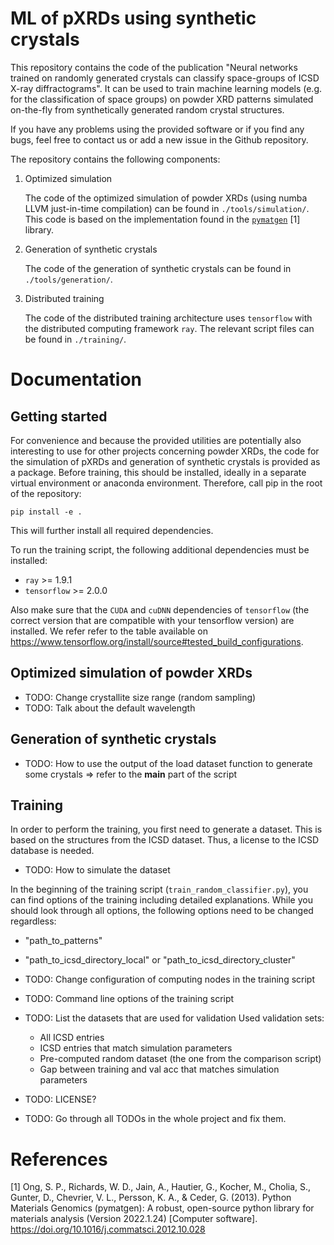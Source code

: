 # ML of pXRDs using synthetic crystals

This repository contains the code of the publication "Neural networks trained on
randomly generated crystals can classify space-groups of ICSD X-ray
diffractograms". It can be used to train machine learning models (e.g. for the
classification of space groups) on powder XRD patterns simulated on-the-fly from
synthetically generated random crystal structures.

If you have any problems using the provided software or if you find any bugs,
feel free to contact us or add a new issue in the Github repository.

The repository contains the following components:

1. Optimized simulation

    The code of the optimized simulation of powder XRDs (using numba LLVM
    just-in-time compilation) can be found in `./tools/simulation/`. This code
    is based on the implementation found in the
    [`pymatgen`](https://github.com/materialsproject/pymatgen) [1] library.

2. Generation of synthetic crystals

    The code of the generation of synthetic crystals can be found in
    `./tools/generation/`.

3. Distributed training

    The code of the distributed training architecture uses `tensorflow` with
    the distributed computing framework `ray`. The relevant script files can be
    found in `./training/`.

# Documentation
## Getting started

For convenience and because the provided utilities are potentially also
interesting to use for other projects concerning powder XRDs, the code for the
simulation of pXRDs and generation of synthetic crystals is provided as a
package. Before training, this should be installed, ideally in a separate
virtual environment or anaconda environment. Therefore, call pip in the root of
the repository:

```
pip install -e .
```

This will further install all required dependencies. 

To run the training script, the following additional dependencies must be
installed:

- `ray` >= 1.9.1
- `tensorflow` >= 2.0.0

Also make sure that the `CUDA` and `cuDNN` dependencies of `tensorflow` (the
correct version that are compatible with your tensorflow version) are installed.
We refer refer to the table available on
https://www.tensorflow.org/install/source#tested_build_configurations.

## Optimized simulation of powder XRDs
- TODO: Change crystallite size range (random sampling)
- TODO: Talk about the default wavelength

## Generation of synthetic crystals
- TODO: How to use the output of the load dataset function to generate some crystals
=> refer to the __main__ part of the script

## Training

In order to perform the training, you first need to generate a dataset. This is
based on the structures from the ICSD dataset. Thus, a license to the ICSD
database is needed.

- TODO: How to simulate the dataset

In the beginning of the training script (`train_random_classifier.py`), you can
find options of the training including detailed explanations. While you should look
through all options, the following options need to be changed regardless:
- "path_to_patterns"
- "path_to_icsd_directory_local" or "path_to_icsd_directory_cluster"

- TODO: Change configuration of computing nodes in the training script
- TODO: Command line options of the training script

- TODO: List the datasets that are used for validation
Used validation sets:
    - All ICSD entries
    - ICSD entries that match simulation parameters
    - Pre-computed random dataset (the one from the comparison script)
    - Gap between training and val acc that matches simulation parameters

- TODO: LICENSE?
- TODO: Go through all TODOs in the whole project and fix them.

# References
[1] Ong, S. P., Richards, W. D., Jain, A., Hautier, G., Kocher, M., Cholia, S., Gunter, D., Chevrier, V. L., Persson, K. A., & Ceder, G. (2013). Python Materials Genomics (pymatgen): A robust, open-source python library for materials analysis (Version 2022.1.24) [Computer software]. https://doi.org/10.1016/j.commatsci.2012.10.028